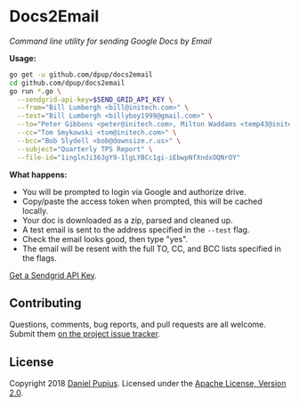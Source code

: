 # Docs2Email

_Command line utility for sending Google Docs by Email_

**Usage:**

```bash
go get -u github.com/dpup/docs2email
cd github.com/dpup/docs2email
go run *.go \
  --sendgrid-api-key=$SEND_GRID_API_KEY \
  --from="Bill Lumbergh <bill@initech.com>" \
  --test="Bill Lumbergh <billyboy1999@gmail.com>" \
  --to="Peter Gibbons <peter@initech.com>, Milton Waddams <temp43@initech.com>, Michael Bolton <bolton@initech.com>" \
  --cc="Tom Smykowski <tom@initech.com>" \
  --bcc="Bob Slydell <bob@downsize.r.us>" \
  --subject="Quarterly TPS Report" \
  --file-id="1inglnJi363gY9-1lgLYBCc1gi-iEbwpNfXndxOQNrOY"
```

**What happens:**

* You will be prompted to login via Google and authorize drive.
* Copy/paste the access token when prompted, this will be cached locally.
* Your doc is downloaded as a zip, parsed and cleaned up.
* A test email is sent to the address specified in the `--test` flag.
* Check the email looks good, then type "yes".
* The email will be resent with the full TO, CC, and BCC lists specified in the flags.

[Get a Sendgrid API Key](https://app.sendgrid.com/settings/api_keys).

## Contributing

Questions, comments, bug reports, and pull requests are all welcome. Submit them
[on the project issue tracker](https://github.com/dpup/docs2email/new).

## License

Copyright 2018 [Daniel Pupius](http://pupius.co.uk). Licensed under the
[Apache License, Version 2.0](http://www.apache.org/licenses/LICENSE-2.0).
